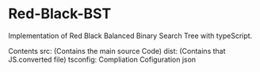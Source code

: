 # Red-Black-BST

Implementation of Red Black Balanced Binary Search Tree with typeScript.

Contents
src: (Contains the main source Code)
dist: (Contains that JS.converted file)
tsconfig: Compliation Cofiguration json
